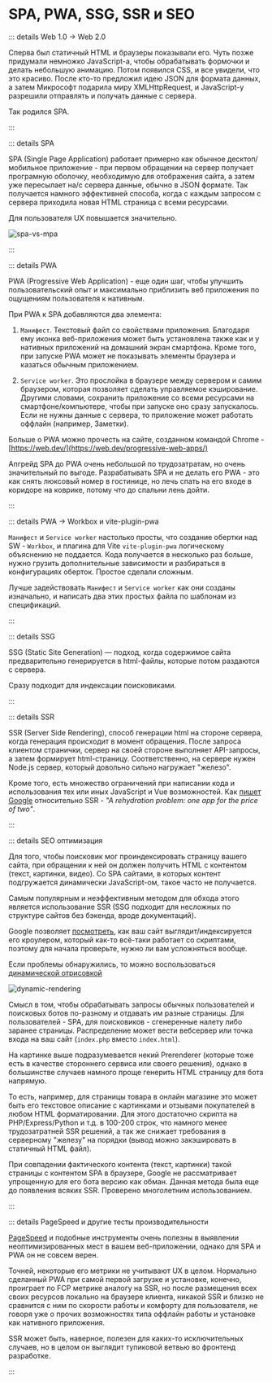# SPA, PWA, SSG, SSR и SEO

::: details Web 1.0 -> Web 2.0

Сперва был статичный HTML и браузеры показывали его. Чуть позже придумали немножко JavaScript-а, чтобы обрабатывать формочки и делать небольшую анимацию. Потом появился CSS, и все увидели, что это красиво. После кто-то предложил идею JSON для формата данных, а затем Микрософт подарила миру XMLHttpRequest, и JavaScript-у разрешили отправлять и получать данные с сервера.

Так родился SPA.

:::

::: details SPA

SPA (Single Page Application) работает примерно как обычное десктоп/мобильное приложение - при первом обращении на сервер получает програмную оболочку, необходимую для отображения сайта, а затем уже пересылает на/с сервера данные, обычно в JSON формате. Так получается намного эффективней способа, когда с каждым запросом с сервера приходила новая HTML страница с всеми ресурсами.

Для пользователя UX повышается значительно.

![spa-vs-mpa](../../assets/images/spa-vs-mpa.png)

:::

::: details PWA

PWA (Progressive Web Application) - еще один шаг, чтобы улучшить пользовательский опыт и максимально приблизить веб приложения по ощущениям пользователя к нативным.

При PWA к SPA добавляются два элемента:

1. `Манифест`. Текстовый файл со свойствами приложения. Благодаря ему иконка веб-приложения может быть установлена также как и у нативных приложений на домашний экран смартфона. Кроме того, при запуске PWA может не показывать элементы браузера и казаться обычным приложением.

2. `Service worker`. Это прослойка в браузере между сервером и самим браузером, которая позволяет сделать управляемое кэширование. Другими словами, сохранить приложение со всеми ресурсами на смартфоне/компьютере, чтобы при запуске оно сразу запускалось. Если не нужны данные с сервера, то приложение может работать оффлайн (например, Заметки).

Больше о PWA можно прочесть на сайте, созданном командой Chrome - [https://web.dev/](https://web.dev/progressive-web-apps/)

Апгрейд SPA до PWA очень небольшой по трудозатратам, но очень значительный по выгоде. Разрабатывать SPA и не делать его PWA - это как снять люксовый номер в гостинице, но лечь спать на его входе в коридоре на коврике, потому что до спальни лень дойти.

:::

::: details PWA -> Workbox и vite-plugin-pwa

`Манифест` и `Service worker` настолько просты, что создание обертки над SW - `Workbox`, и плагина для Vite `vite-plugin-pwa` логическому объяснению не поддается. Кода получается в несколько раз больше, нужно грузить дополнительные зависимости и разбираться в конфигурациях оберток. Простое сделали сложным.

Лучше задействовать `Манифест` и `Service worker` как они созданы изначально, и написать два этих простых файла по шаблонам из спецификаций.

:::

::: details SSG

SSG (Static Site Generation) — подход, когда содержимое сайта предварительно генерируется в html-файлы, которые потом раздаются с сервера.

<!-- Пример такого - VitePress и данный сайт. -->

Сразу подходит для индексации поисковиками.

:::

::: details SSR

SSR (Server Side Rendering), способ генерации html на стороне сервера, когда генерация происходит в момент обращения.
После запроса клиентом странички, сервер на своей стороне выполняет API-запросы, а затем формирует html-страницу. Соответственно, на сервере нужен Node.js сервер, который довольно сильно нагружает "железо".

Кроме того, есть множество ограничений при написании кода и использования тех или иных JavaScript и Vue возможностей. Как [пишет Google](https://web.dev/rendering-on-the-web/) относительно SSR - _"A rehydration problem: one app for the price of two"_.

:::

::: details SEO оптимизация

Для того, чтобы поисковик мог проиндексировать страницу вашего сайта, при обращении к ней он должен получить HTML с контентом (текст, картинки, видео). Со SPA сайтами, в которых контент подгружается динамически JavaScript-ом, такое часто не получается.

Самым популярным и неэффективным методом для обхода этого является использование SSR (SSG подходит для несложных по структуре сайтов без бэкенда, вроде документаций).

Google позволяет [посмотреть](https://search.google.com/test/mobile-friendly), как ваш сайт выглядит/индексируется его кроулером, который как-то всё-таки работает со скриптами, поэтому для начала проверьте, нужно ли вам усложняться вообще.

Если проблемы обнаружились, то можно воспользоваться [динамической отрисовкой](https://developers.google.com/search/docs/crawling-indexing/javascript/dynamic-rendering)

![dynamic-rendering](../../assets/images/dynamic-rendering.png)

Смысл в том, чтобы обрабатывать запросы обычных пользователей и поисковых ботов по-разному и отдавать им разные страницы. Для пользователей - SPA, для поисковиков - сгенеренные налету либо заранее страницы. Распределение может вести вебсервер или точка входа на ваш сайт (`index.php` вместо `index.html`).

На картинке выше подразумевается некий Prerenderer (которые тоже есть в качестве стороннего сервиса или своего решения), однако в большинстве случаев намного проще генерить HTML страницу для бота напрямую.

То есть, например, для страницы товара в онлайн магазине это может быть его текстовое описание с картинками и отзывами покупателей в любом HTML форматировании. Для этого достаточно скрипта на PHP/Express/Python и т.д. в 100-200 строк, что намного менее трудозатратней SSR решений, а так же снижает требования в серверному "железу" на порядки (вывод можно закэшировать в статичный HTML файл).

При совпадении фактического контента (текст, картинки) такой страницы с контентом SPA в браузере, Google не рассматривает упрощенную для его бота версию как обман. Данная метода была еще до появления всяких SSR. Проверено многолетним использованием.

:::

::: details PageSpeed и другие тесты производительности

[PageSpeed](https://pagespeed.web.dev/) и подобные инструменты очень полезны в выявлении неоптимизированных мест в вашем веб-приложении, однако для SPA и PWA он не совсем верен.

Точней, некоторые его метрики не учитывают UX в целом. Нормально сделанный PWA при самой первой загрузке и установке, конечно, проиграет по FCP метрике аналогу на SSR, но после размещения всех своих ресурсов локально на браузере клиента, никакой SSR и близко не сравнится с ним по скорости работы и комфорту для пользователя, не говоря уже о прочих возможностях типа оффлайн работы и установке как нативного приложения.

SSR может быть, наверное, полезен для каких-то исключительных случаев, но в целом он выглядит тупиковой ветвью во фронтенд разработке.

:::
